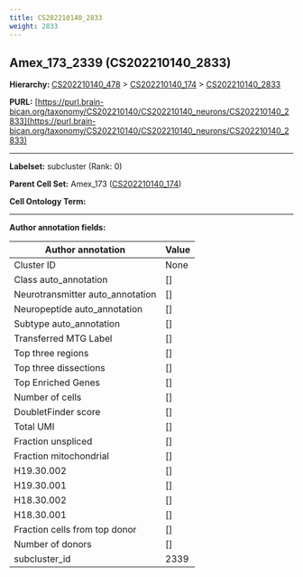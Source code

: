 ```yaml
---
title: CS202210140_2833
weight: 2833
---
```

## Amex_173_2339 (CS202210140_2833)
<b>Hierarchy: </b>
[CS202210140_478](../CS202210140_478) >
[CS202210140_174](../CS202210140_174) >
[CS202210140_2833](../CS202210140_2833)

**PURL:** [https://purl.brain-bican.org/taxonomy/CS202210140/CS202210140_neurons/CS202210140_2833](https://purl.brain-bican.org/taxonomy/CS202210140/CS202210140_neurons/CS202210140_2833)

---


**Labelset:** subcluster (Rank: 0)

**Parent Cell Set:** Amex_173 ([CS202210140_174](../CS202210140_174))



**Cell Ontology Term:** 

[MARKER GENES.]: #


---

[TRANSFERRED ANNOTATIONS.]: #


[AUTHOR ANNOTATION FIELDS.]: #


**Author annotation fields:**

| Author annotation | Value |
|-------------------|-------|
|Cluster ID|None|
|Class auto_annotation|[]|
|Neurotransmitter auto_annotation|[]|
|Neuropeptide auto_annotation|[]|
|Subtype auto_annotation|[]|
|Transferred MTG Label|[]|
|Top three regions|[]|
|Top three dissections|[]|
|Top Enriched Genes|[]|
|Number of cells|[]|
|DoubletFinder score|[]|
|Total UMI|[]|
|Fraction unspliced|[]|
|Fraction mitochondrial|[]|
|H19.30.002|[]|
|H19.30.001|[]|
|H18.30.002|[]|
|H18.30.001|[]|
|Fraction cells from top donor|[]|
|Number of donors|[]|
|subcluster_id|2339|
